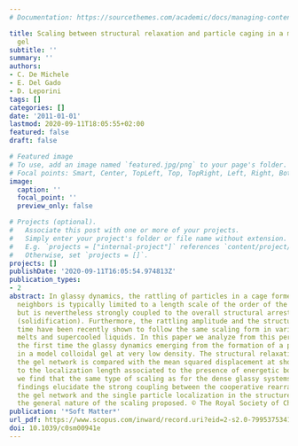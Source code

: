 ```yaml
---
# Documentation: https://sourcethemes.com/academic/docs/managing-content/

title: Scaling between structural relaxation and particle caging in a model colloidal
  gel
subtitle: ''
summary: ''
authors:
- C. De Michele
- E. Del Gado
- D. Leporini
tags: []
categories: []
date: '2011-01-01'
lastmod: 2020-09-11T18:05:55+02:00
featured: false
draft: false

# Featured image
# To use, add an image named `featured.jpg/png` to your page's folder.
# Focal points: Smart, Center, TopLeft, Top, TopRight, Left, Right, BottomLeft, Bottom, BottomRight.
image:
  caption: ''
  focal_point: ''
  preview_only: false

# Projects (optional).
#   Associate this post with one or more of your projects.
#   Simply enter your project's folder or file name without extension.
#   E.g. `projects = ["internal-project"]` references `content/project/deep-learning/index.md`.
#   Otherwise, set `projects = []`.
projects: []
publishDate: '2020-09-11T16:05:54.974813Z'
publication_types:
- 2
abstract: In glassy dynamics, the rattling of particles in a cage formed by their
  neighbors is typically limited to a length scale of the order of the particle diameter
  but is nevertheless strongly coupled to the overall structural arrest of the system
  (solidification). Furthermore, the rattling amplitude and the structural relaxation
  time have been recently shown to follow the same scaling form in various polymer
  melts and supercooled liquids. In this paper we analyze from this perspective for
  the first time the glassy dynamics emerging from the formation of a persistent network
  in a model colloidal gel at very low density. The structural relaxation time of
  the gel network is compared with the mean squared displacement at short times, corresponding
  to the localization length associated to the presence of energetic bonds. Interestingly,
  we find that the same type of scaling as for the dense glassy systems holds. Our
  findings elucidate the strong coupling between the cooperative rearrangements of
  the gel network and the single particle localization in the structure, and support
  the general nature of the scaling proposed. © The Royal Society of Chemistry 2011.
publication: '*Soft Matter*'
url_pdf: https://www.scopus.com/inward/record.uri?eid=2-s2.0-79953753410&doi=10.1039%2fc0sm00941e&partnerID=40&md5=2d4bd414acfb7a5c14c06be7ee4d6d5a
doi: 10.1039/c0sm00941e
---
```

